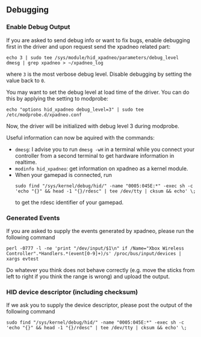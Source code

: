 ## Debugging
### Enable Debug Output
If you are asked to send debug info or want to fix bugs, enable debugging
first in the driver and upon request send the xpadneo related part:

```
echo 3 | sudo tee /sys/module/hid_xpadneo/parameters/debug_level
dmesg | grep xpadneo > ~/xpadneo_log
```

where `3` is the most verbose debug level. Disable debugging by setting the
value back to `0`.

You may want to set the debug level at load time of the driver. You can do
this by applying the setting to modprobe:

```
echo "options hid_xpadneo debug_level=3" | sudo tee /etc/modprobe.d/xpadneo.conf
```

Now, the driver will be initialized with debug level 3 during modprobe.

Useful information can now be aquired with the commands:

* `dmesg`: I advise you to run `dmesg -wH` in a terminal while you connect your controller from a second terminal to get hardware information in realtime.
* `modinfo hid_xpadneo`: get information on xpadneo as a kernel module.
* When your gamepad is connected, run
  ```console
  sudo find "/sys/kernel/debug/hid/" -name "0005:045E:*" -exec sh -c 'echo "{}" && head -1 "{}/rdesc" | tee /dev/tty | cksum && echo' \;
  ```
  to get the rdesc identifier of your gamepad.

### Generated Events
If you are asked to supply the events generated by xpadneo, please run the following command

```
perl -0777 -l -ne 'print "/dev/input/$1\n" if /Name="Xbox Wireless Controller".*Handlers.*(event[0-9]+)/s' /proc/bus/input/devices | xargs evtest
```

Do whatever you think does not behave correctly (e.g. move the sticks from left to right if you think the range is wrong)
and upload the output.

### HID device descriptor (including checksum)

If we ask you to supply the device descriptor, please post the output of the following command

```
sudo find "/sys/kernel/debug/hid/" -name "0005:045E:*" -exec sh -c 'echo "{}" && head -1 "{}/rdesc" | tee /dev/tty | cksum && echo' \;
```
